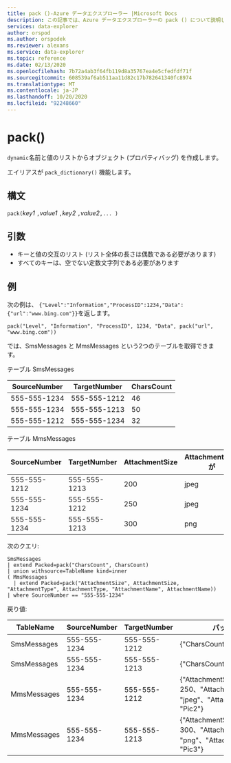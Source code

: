 ```yaml
---
title: pack ()-Azure データエクスプローラー |Microsoft Docs
description: この記事では、Azure データエクスプローラーの pack () について説明します。
services: data-explorer
author: orspod
ms.author: orspodek
ms.reviewer: alexans
ms.service: data-explorer
ms.topic: reference
ms.date: 02/13/2020
ms.openlocfilehash: 7b72a4ab3f64fb119d8a35767ea4e5cfedfdf71f
ms.sourcegitcommit: 608539af6ab511aa11d82c17b782641340fc8974
ms.translationtype: MT
ms.contentlocale: ja-JP
ms.lasthandoff: 10/20/2020
ms.locfileid: "92248660"
---
```

# <a name="pack"></a>pack()

`dynamic`名前と値のリストからオブジェクト (プロパティバッグ) を作成します。

エイリアスが `pack_dictionary()` 機能します。

## <a name="syntax"></a>構文

`pack(`*key1* `,`*value1* `,`*key2* `,`*value2*`,... )`

## <a name="arguments"></a>引数

* キーと値の交互のリスト (リスト全体の長さは偶数である必要があります)
* すべてのキーは、空でない定数文字列である必要があります

## <a name="examples"></a>例

次の例は、 `{"Level":"Information","ProcessID":1234,"Data":{"url":"www.bing.com"}}`を返します。

```kusto
pack("Level", "Information", "ProcessID", 1234, "Data", pack("url", "www.bing.com"))
```

では、SmsMessages と MmsMessages という2つのテーブルを取得できます。

テーブル SmsMessages 

|SourceNumber |TargetNumber| CharsCount
|---|---|---
|555-555-1234 |555-555-1212 | 46 
|555-555-1234 |555-555-1213 | 50 
|555-555-1212 |555-555-1234 | 32 

テーブル MmsMessages 

|SourceNumber |TargetNumber| AttachmentSize | Attachmenttype が | 添付名
|---|---|---|---|---
|555-555-1212 |555-555-1213 | 200 | jpeg | Pic1
|555-555-1234 |555-555-1212 | 250 | jpeg | Pic2
|555-555-1234 |555-555-1213 | 300 | png | Pic3

次のクエリ:
```kusto
SmsMessages 
| extend Packed=pack("CharsCount", CharsCount) 
| union withsource=TableName kind=inner 
( MmsMessages 
  | extend Packed=pack("AttachmentSize", AttachmentSize, "AttachmentType", AttachmentType, "AttachmentName", AttachmentName))
| where SourceNumber == "555-555-1234"
``` 

戻り値:

|TableName |SourceNumber |TargetNumber | パック
|---|---|---|---
|SmsMessages|555-555-1234 |555-555-1212 | {"CharsCount":46}
|SmsMessages|555-555-1234 |555-555-1213 | {"CharsCount":50}
|MmsMessages|555-555-1234 |555-555-1212 | {"AttachmentSize": 250、"Attachmentsize": "jpeg"、"Attachmentsize": "Pic2"}
|MmsMessages|555-555-1234 |555-555-1213 | {"AttachmentSize": 300、"Attachmentsize": "png"、"Attachmentsize": "Pic3"}

